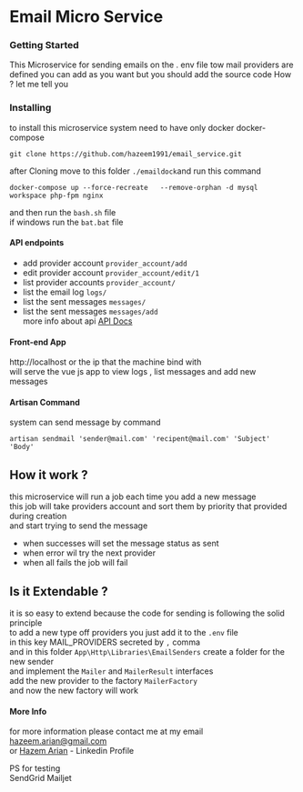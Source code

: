# Email Micro Service

### Getting Started
This Microservice  for sending emails on the . env file tow mail providers are defined 
you can add as you want but you should add the source code How ? let me tell you

### Installing
to install this microservice system need to have only docker docker-compose 
```$xslt
git clone https://github.com/hazeem1991/email_service.git
```
after Cloning move to this folder ``./emaildock``and run this command 
```
docker-compose up --force-recreate   --remove-orphan -d mysql workspace php-fpm nginx 
```
and then run the ``bash.sh`` file  
if windows run the ``bat.bat`` file
#### API endpoints
* add provider account `provider_account/add`
* edit provider account `provider_account/edit/1`
* list provider accounts `provider_account/`
* list the email log `logs/`
* list the sent messages `messages/`
* list the sent messages `messages/add`  
more info about api
[API Docs](https://documenter.getpostman.com/view/1337753/SVYqPyv7?version=latest#82a18b8d-804b-4356-b0c7-5f59e6246506
)
#### Front-end App
http://localhost or  the ip that the machine bind  with  
will serve the vue js app to view logs , list messages and add new messages
#### Artisan Command  
system can send message by command  
```
artisan sendmail 'sender@mail.com' 'recipent@mail.com' 'Subject' 'Body'  
```
 ## How it work ?
 this microservice will run a job each time you add a new message  
 this job will take providers account and sort them by priority that provided during creation  
 and start trying to send the message  
 - when successes will set the message status as sent  
 - when error wil try the next provider  
 - when all fails the job will fail  
 ## Is it Extendable  ?
 it is so easy to extend because the code for sending is following the solid principle  
 to add a new type off providers you just add it to the `.env` file   
 in this key MAIL_PROVIDERS secreted by `,` comma  
 and in this folder `App\Http\Libraries\EmailSenders` create a folder for the new sender  
 and implement the `Mailer` and `MailerResult` interfaces  
 add the new provider to the factory `MailerFactory`  
 and now the new factory will work 
 #### More Info
 for more information please contact me at my email hazeem.arian@gmail.com  
 or [Hazem Arian](https://www.linkedin.com/in/hazem-arian-467b4183/) - Linkedin Profile
    



PS for testing  
SendGrid 
Mailjet 
 
